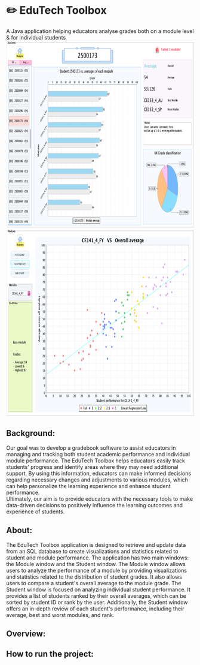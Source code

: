 # ✏️ EduTech Toolbox 
A Java application helping educators analyse grades both  on a module level &amp; for individual students
<img src="/Screenshots/StudentWindow_Demo.png" width="1000" height="500" alt="banner"/>
<img src="/Screenshots/ModuleWindow_Demo.png" width="1000" height="500" alt="banner"/>

<!-- <a href="https://www.linkedin.com/in/seihee-jeong-236136221/"><img align=”left” src="linkedIn_icon.png" alt="icon | LinkedIn" width="67"/></a> -->

## Background:
Our goal was to develop a gradebook software to assist educators in managing and tracking both student academic performance and individual module performance. 
The EduTech Toolbox helps educators easily track students' progress and identify areas where they may need additional support. By using this information, educators can make informed decisions regarding necessary changes and adjustments to various modules, which can help personalize the learning experience and enhance student performance. <br>
Ultimately, our aim is to provide educators with the necessary tools to make data-driven decisions to positively influence the learning outcomes and experience of students. 

## About:
The EduTech Toolbox application is designed to retrieve and update data from an SQL database to create visualizations and statistics related to student and module performance. The application has two main windows: the Module window and the Student window. The Module window allows users to analyze the performance of a module by providing visualizations and statistics related to the distribution of student grades. It also allows users to compare a student's overall average to the module grade. The Student window is focused on analyzing individual student performance. It provides a list of students ranked by their overall averages, which can be sorted by student ID or rank by the user. Additionally, the Student window offers an in-depth review of each student's performance, including their average, best and worst modules, and rank. <br>

## Overview: 

## How to run the project:
